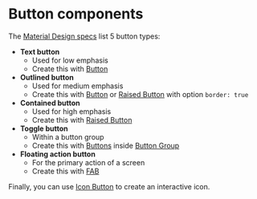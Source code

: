# Button components

The [Material Design specs](https://material.io/design/components/buttons.html) list 5 button types:

* **Text button**
  * Used for low emphasis
  * Create this with [Button](button.md)
* **Outlined button**
  * Used for medium emphasis
  * Create this with [Button](button.md) or [Raised Button](raised-button.md) with option `border: true`
* **Contained button**
  * Used for high emphasis
  * Create this with [Raised Button](raised-button.md)
* **Toggle button**
  * Within a button group
  * Create this with [Buttons](button.md) inside [Button Group](button-group.md)
* **Floating action button**
  * For the primary action of a screen
  * Create this with [FAB](fab.md)

Finally, you can use [Icon Button](icon-button.md) to create an interactive icon.
